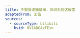 ```yaml
---
title: 手握曼波摘基米，世间无我这般耋
adaptedFrom: 无仙
sources:
  - sourceType: bilibili
    bvid: BV1ADGAzFEsn
---
```

